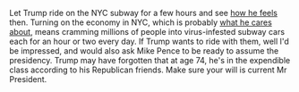 Let Trump ride on the NYC subway for a few hours and see <a href="https://www.businessinsider.com/coronavirus-trump-urges-economic-restrart-early-as-next-week-2020-3">how he feels</a> then. Turning on the economy in NYC, which is probably <a href="https://www.nytimes.com/2020/03/20/business/trump-businesses-coronavirus.html">what he cares about</a>, means cramming millions of people into  virus-infested subway cars each for an hour or two every day. If Trump wants to ride with them, well I'd be impressed, and would also ask Mike Pence to be ready to assume the presidency. Trump may have forgotten that at age 74, he's in the expendible class according to his Republican friends. Make sure your will is current Mr President. 
